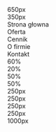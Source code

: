 <!DOCTYPE html>
<html lang="en">
<head>
    <meta charset="UTF-8">
    <meta http-equiv="X-UA-Compatible" content="IE=edge">
    <meta name="viewport" content="width=device-width, initial-scale=1.0">
    <link rel="stylesheet" href="style.css">
    <title>Document</title>
</head>
<body>
    <div id="container">
        <div id="topbar">
            <div id="topbarL">650px</div>
            <div id="topbarR">350px</div>
        </div>
        <div id="navbar">
            <div class="menu">Strona głowna</div>
            <div class="menu">Oferta</div>
            <div class="menu">Cennik</div>
            <div class="menu">O firmie</div>
            <div class="menu">Kontakt</div>
        </div>
        <div id="main">
            <div class="mainSide">
                <div class="menuL"></div>
                <div class="menuL"></div>
                <div class="menuL"></div>
                <div class="menuL"></div>
                <div class="menuL"></div>
            </div>
            <div id="mainCenter">60%</div>
            <div class="mainSide">20%</div>
        </div>
        <div id="gallery">
            <div id="picture1">50%</div>
            <div id="picture2">50%</div>
            </div>
        <div id="bottombar">
            <div class="bottombar">250px</div>
            <div class="bottombar">250px</div>
            <div class="bottombar">250px</div>
            <div class="bottombar">250px</div>
        </div>
        <div id="footer">1000px</div>
    </div>
</body>
</html>
